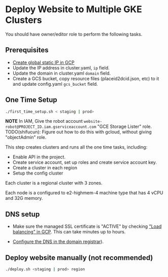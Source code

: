 # Deploy Website to Multiple GKE Clusters

You should have owner/editor role to perform the following tasks.

## Prerequisites

- [Create global static IP in GCP](https://cloud.google.com/compute/docs/ip-addresses/reserve-static-external-ip-address#reserve_new_static)
- Update the IP address in cluster.yaml, `ip` field.
- Update the domain in cluster.yaml `domain` field.
- Create a GCS bucket, copy resource files (placeid2dcid.json, etc) to it and update config.yaml `gcs_bucket` field.

## One Time Setup

```bash
./first_time_setup.sh < staging | prod>
```

**NOTE** In IAM, Give the robot account `website-robot@PROJECT_ID.iam.gserviceaccount.com` "GCE Storage Lister" role.
TODO(shifucun): Figure out how to do this with gcloud, without giving "objectAdmin" role.

This step creates clusters and runs all the one time tasks, including:

- Enable API in the project.
- Create service account, set up roles and create service account key.
- Create a cluster in each region
- Setup the config cluster

Each cluster is a regional cluster with 3 zones.

Each node is a configured to e2-highmem-4 machine type that has 4 vCPU and 32G memory.

## DNS setup

- Make sure the managed SSL certificate is "ACTIVE" by checking ["Load balancing" in GCP](https://pantheon.corp.google.com/net-services/loadbalancing/advanced/sslCertificates/list?project=PROJECT_ID&sslCertificateTablesize=50). This can take minutes up to hours.

- [Configure the DNS in the domain registrar](https://cloud.google.com/load-balancing/docs/ssl-certificates/google-managed-certs#update-dns)).

## Deploy website manually (not recommended)

```bash
./deploy.sh <staging | prod> region
```

